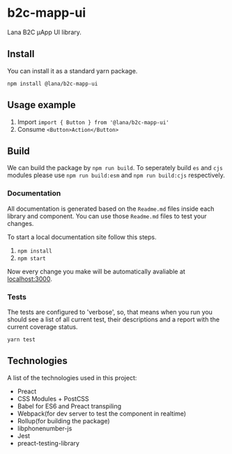 # b2c-mapp-ui
Lana B2C µApp UI library.

## Install
You can install it as a standard yarn package.

`npm install @lana/b2c-mapp-ui`

## Usage example

1. Import `import { Button } from '@lana/b2c-mapp-ui'`
2. Consume `<Button>Action</Button>`

## Build

We can build the package by `npm run build`. To seperately build `es` and `cjs` modules please use `npm run build:esm` and `npm run build:cjs` respectively.

### Documentation
All documentation is generated based on the `Readme.md` files inside each library and component. You can use those `Readme.md` files to test your changes.

To start a local documentation site follow this steps.

1. `npm install`
2. `npm start`

Now every change you make will be automatically avaliable at [localhost:3000](http://localhost:3000).

### Tests

The tests are configured to 'verbose', so, that means when you run you should see a list of all current test, their descriptions and a report with the current coverage status.

`yarn test`

## Technologies
A list of the technologies used in this project:
* Preact
* CSS Modules + PostCSS
* Babel for ES6 and Preact transpiling
* Webpack(for dev server to test the component in realtime)
* Rollup(for building the package)
* libphonenumber-js
* Jest
* preact-testing-library

